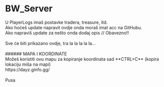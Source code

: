 # BW_Server
<p>U PlayerLogs imaš postavke tradera, treasure, itd.<br/>
Ako hoćeš update napravit ovdje onda moraš imat acc na GitHubu.<br/>
Ako napraviš update za nešto onda dodaj opis // Obavezno!!<br/>
<br/>
Sve će biti prikazano ovdje, tra la la la la la...<br/>
<br/>
###### MAPA I KOORDINATE<br/>
Možeš koristiti ovu mapu za kopiranje koordinata sad **CTRL+C** (kopira lokaciju miša na mapi)<br/>
https://dayz.ginfo.gg/<br/>
<br/>
Pusa<br/></p>
